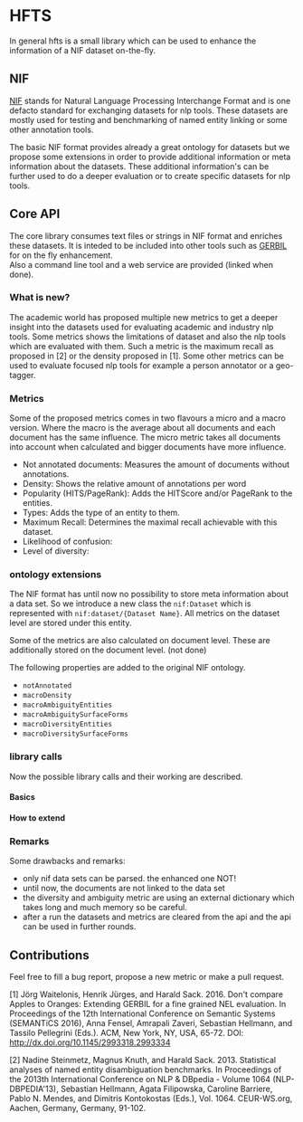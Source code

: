 # HFTS

In general hfts is a small library which can be used to enhance the
information of a NIF dataset on-the-fly.

## NIF

[NIF](http://persistence.uni-leipzig.org/nlp2rdf)
stands for Natural Language Processing Interchange Format and is one defacto
standard for exchanging datasets for nlp tools. These datasets are mostly used for 
testing and benchmarking of named entity linking or some other annotation tools.

The basic NIF format provides already a great ontology for datasets but we propose some
extensions in order to provide additional information or meta information about the datasets.
These additional information's can be further used to do a deeper evaluation
or to create specific datasets for nlp tools.

## Core API

The core library consumes text files or strings in NIF format and
enriches these datasets. It is inteded to be included into other tools
such as [GERBIL](gerbil.aksw.org) for on the fly enhancement.  
Also a command line tool and a web service are provided (linked when done).

### What is new?

The academic world has proposed multiple new metrics to get a deeper
insight into the datasets used for evaluating academic and industry nlp tools.
Some metrics shows the limitations of dataset and also the nlp tools which are evaluated
with them. Such a metric is the maximum recall as proposed in [2] or the density proposed in [1].
Some other metrics can be used to evaluate focused nlp tools for example a person annotator or
a geo-tagger.

### Metrics

Some of the proposed metrics comes in two flavours a micro and a macro version.
Where the macro is the average about all documents and each document has the same influence.
The micro metric takes all documents into account when calculated and bigger documents
have more influence.

* Not annotated documents: Measures the amount of documents without annotations.
* Density: Shows the relative amount of annotations per word
* Popularity (HITS/PageRank): Adds the HITScore and/or PageRank to the entities.
* Types: Adds the type of an entity to them.
* Maximum Recall: Determines the maximal recall achievable with this dataset.
* Likelihood of confusion: 
* Level of diversity:

### ontology extensions

The NIF format has until now no possibility to store meta information about a data set.
So we introduce a new class the `nif:Dataset` which is represented with `nif:dataset/{Dataset Name}`.
All metrics on the dataset level are stored under this entity.

Some of the metrics are also calculated on document level. These are additionally stored
on the document level. (not done)

The following properties are added to the original NIF ontology.

* `notAnnotated`
* `macroDensity`
* `macroAmbiguityEntities`
* `macroAmbiguitySurfaceForms`
* `macroDiversityEntities`
* `macroDiversitySurfaceForms`

### library calls

Now the possible library calls and their working are described.

#### Basics


#### How to extend


### Remarks

Some drawbacks and remarks:

* only nif data sets can be parsed. the enhanced one NOT!
* until now, the documents are not linked to the data set
* the diversity and ambiguity metric are using an external dictionary
 which takes long and much memory so be careful.
* after a run the datasets and metrics are cleared from the api and
 the api can be used in further rounds.


## Contributions

Feel free to fill a bug report, propose a new metric or 
make a pull request.



[1] Jörg Waitelonis, Henrik Jürges, and Harald Sack. 2016. Don't compare Apples to Oranges: Extending GERBIL for a fine grained NEL evaluation. In Proceedings of the 12th International Conference on Semantic Systems (SEMANTiCS 2016), Anna Fensel, Amrapali Zaveri, Sebastian Hellmann, and Tassilo Pellegrini (Eds.). ACM, New York, NY, USA, 65-72. DOI: http://dx.doi.org/10.1145/2993318.2993334

[2] Nadine Steinmetz, Magnus Knuth, and Harald Sack. 2013. Statistical analyses of named entity disambiguation benchmarks. In Proceedings of the 2013th International Conference on NLP & DBpedia - Volume 1064 (NLP-DBPEDIA'13), Sebastian Hellmann, Agata Filipowska, Caroline Barriere, Pablo N. Mendes, and Dimitris Kontokostas (Eds.), Vol. 1064. CEUR-WS.org, Aachen, Germany, Germany, 91-102.
